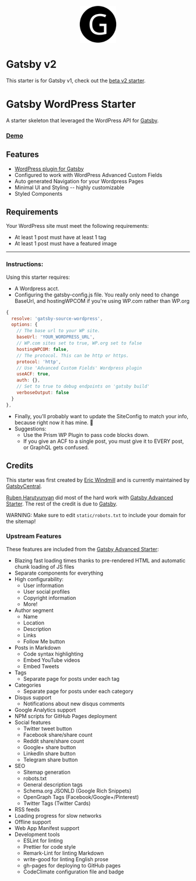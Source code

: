 <div align="center">
    <img src="static/logos/logo-1024.png" alt="Logo" width='100px' height='100px'/>
</div>

# Gatsby v2

This starter is for Gatsby v1, check out the [beta v2 starter](https://github.com/GatsbyCentral/gatsby-starter-wordpress/tree/v2).

# Gatsby WordPress Starter

A starter skeleton that leveraged the WordPress API for [Gatsby](https://github.com/gatsbyjs/gatsby/).

### [Demo](https://gatsby-starter-wordpress.netlify.com/)

## Features

* [WordPress plugin for Gatsby](https://github.com/gatsbyjs/gatsby/tree/master/packages/gatsby-source-wordpress)
* Configured to work with WordPress Advanced Custom Fields
* Auto generated Navigation for your Wordpress Pages
* Minimal UI and Styling -- highly customizable
* Styled Components

## Requirements

Your WordPress site must meet the following requirements:

* At least 1 post must have at least 1 tag
* At least 1 post must have a featured image

---

### Instructions:

Using this starter requires:

* A Wordpress acct.
* Configuring the gatsby-config.js file. You really only need to change BaseUrl, and hostingWPCOM if you're using WP.com rather than WP.org

```javascript
{
  resolve: 'gatsby-source-wordpress',
  options: {
    // The base url to your WP site.
    baseUrl: 'YOUR_WORDPRESS_URL',
    // WP.com sites set to true, WP.org set to false
    hostingWPCOM: false,
    // The protocol. This can be http or https.
    protocol: 'http',
    // Use 'Advanced Custom Fields' Wordpress plugin
    useACF: true,
    auth: {},
    // Set to true to debug endpoints on 'gatsby build'
    verboseOutput: false
  }
},
```

* Finally, you'll probably want to update the SiteConfig to match your info, because right now it has mine. 🤠
* Suggestions:
  * Use the Prism WP Plugin to pass code blocks down.
  * If you give an ACF to a single post, you must give it to EVERY post, or GraphQL gets confused.

## Credits

This starter was first created by [Eric Windmill](https://ericwindmill.com) and
is currently maintained by [GatsbyCentral](https://www.gatsbycentral.com).

[Ruben Harutyunyan](https://github.com/Vagr9K) did most of the hard work with
[Gatsby Advanced Starter](https://github.com/Vagr9K/gatsby-advanced-starter).
The rest of the credit is due to [Gatsby](https://github.com/gatsbyjs/gatsby/).

WARNING: Make sure to edit `static/robots.txt` to include your domain for the
sitemap!

### Upstream Features

These features are included from the [Gatsby Advanced
Starter](https://github.com/Vagr9K/gatsby-advanced-starter):

* Blazing fast loading times thanks to pre-rendered HTML and automatic chunk loading of JS files
* Separate components for everything
* High configurability:
  * User information
  * User social profiles
  * Copyright information
  * More!
* Author segment
  * Name
  * Location
  * Description
  * Links
  * Follow Me button
* Posts in Markdown
  * Code syntax highlighting
  * Embed YouTube videos
  * Embed Tweets
* Tags
  * Separate page for posts under each tag
* Categories
  * Separate page for posts under each category
* Disqus support
  * Notifications about new disqus comments
* Google Analytics support
* NPM scripts for GitHub Pages deployment
* Social features
  * Twitter tweet button
  * Facebook share/share count
  * Reddit share/share count
  * Google+ share button
  * LinkedIn share button
  * Telegram share button
* SEO
  * Sitemap generation
  * robots.txt
  * General description tags
  * Schema.org JSONLD (Google Rich Snippets)
  * OpenGraph Tags (Facebook/Google+/Pinterest)
  * Twitter Tags (Twitter Cards)
* RSS feeds
* Loading progress for slow networks
* Offline support
* Web App Manifest support
* Development tools
  * ESLint for linting
  * Prettier for code style
  * Remark-Lint for linting Markdown
  * write-good for linting English prose
  * gh-pages for deploying to GitHub pages
  * CodeClimate configuration file and badge
